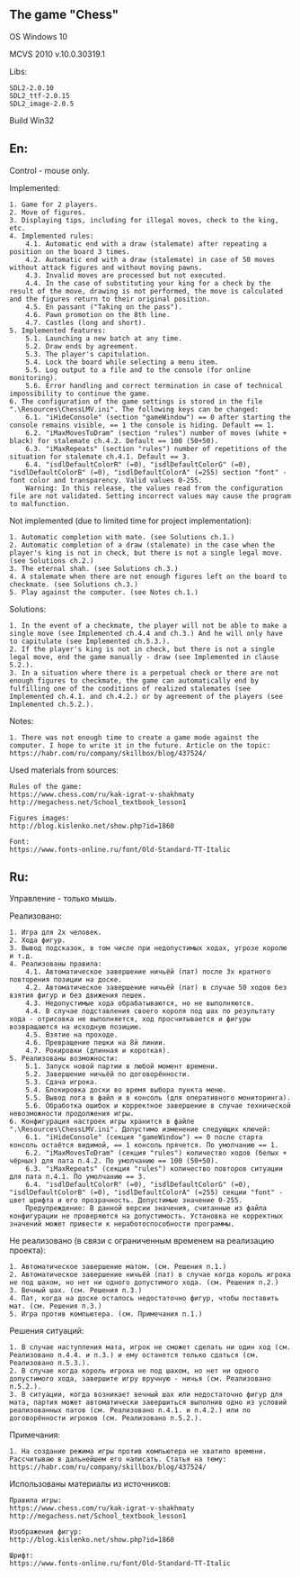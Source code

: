 ## The game "Chess"


OS Windows 10

MCVS 2010 v.10.0.30319.1

Libs:

	SDL2-2.0.10
	SDL2_ttf-2.0.15
	SDL2_image-2.0.5

Build Win32


## En:

Control -  mouse only.

Implemented:

	1. Game for 2 players.
	2. Move of figures.
	3. Displaying tips, including for illegal moves, check to the king, etc.
	4. Implemented rules:
		4.1. Automatic end with a draw (stalemate) after repeating a position on the board 3 times.
		4.2. Automatic end with a draw (stalemate) in case of 50 moves without attack figures and without moving pawns.
		4.3. Invalid moves are processed but not executed.
		4.4. In the case of substituting your king for a check by the result of the move, drawing is not performed, the move is calculated and the figures return to their original position.
		4.5. En passant ("Taking on the pass").
		4.6. Pawn promotion on the 8th line.
		4.7. Castles (long and short).
	5. Implemented features:
		5.1. Launching a new batch at any time.
		5.2. Draw ends by agreement.
		5.3. The player's capitulation.
		5.4. Lock the board while selecting a menu item.
		5.5. Log output to a file and to the console (for online monitoring).
		5.6. Error handling and correct termination in case of technical impossibility to continue the game.
	6. The configuration of the game settings is stored in the file ".\Resources\ChessLMV.ini". The following keys can be changed:
		6.1. "iHideConsole" (section "gameWindow") == 0 after starting the console remains visible, == 1 the console is hiding. Default == 1.
		6.2. "iMaxMovesToDram" (section "rules") number of moves (white + black) for stalemate ch.4.2. Default == 100 (50+50).
		6.3. "iMaxRepeats" (section "rules") number of repetitions of the situation for stalemate ch.4.1. Default == 3.
		6.4. "isdlDefaultColorR" (=0), "isdlDefaultColorG" (=0), "isdlDefaultColorB" (=0), "isdlDefaultColorA" (=255) section "font" - font color and transparency. Valid values 0-255.
		Warning: In this release, the values read from the configuration file are not validated. Setting incorrect values may cause the program to malfunction.

Not implemented (due to limited time for project implementation):

	1. Automatic completion with mate. (see Solutions ch.1.)
	2. Automatic completion of a draw (stalemate) in the case when the player's king is not in check, but there is not a single legal move. (see Solutions ch.2.)
	3. The eternal shah. (see Solutions ch.3.)
	4. A stalemate when there are not enough figures left on the board to checkmate. (see Solutions ch.3.)
	5. Play against the computer. (see Notes ch.1.)

Solutions:

	1. In the event of a checkmate, the player will not be able to make a single move (see Implemented ch.4.4 and ch.3.) And he will only have to capitulate (see Implemented ch.5.3.).
	2. If the player's king is not in check, but there is not a single legal move, end the game manually - draw (see Implemented in clause 5.2.).
	3. In a situation where there is a perpetual check or there are not enough figures to checkmate, the game can automatically end by fulfilling one of the conditions of realized stalemates (see Implemented ch.4.1. and ch.4.2.) or by agreement of the players (see Implemented ch.5.2.).

Notes:

	1. There was not enough time to create a game mode against the computer. I hope to write it in the future. Article on the topic: https://habr.com/ru/company/skillbox/blog/437524/
	
Used materials from sources:

	Rules of the game:
	https://www.chess.com/ru/kak-igrat-v-shakhmaty
	http://megachess.net/School_textbook_lesson1
	
	Figures images:
	http://blog.kislenko.net/show.php?id=1860
	
	Font:
	https://www.fonts-online.ru/font/Old-Standard-TT-Italic


## Ru:

Управление - только мышь.

Реализовано:

	1. Игра для 2х человек.
	2. Хода фигур.
	3. Вывод подсказок, в том числе при недопустимых ходах, угрозе королю и т.д.
	4. Реализованы правила:
		4.1. Автоматическое завершение ничьёй (пат) после 3х кратного повторения позиции на доске.
		4.2. Автоматическое завершение ничьёй (пат) в случае 50 ходов без взятия фигур и без движения пешек.
		4.3. Недопустимые хода обрабатываются, но не выполняются.
		4.4. В случае подставления своего короля под шах по результату хода - отрисовка не выполняется, ход просчитывается и фигуры возвращаются на исходную позицию.
		4.5. Взятие на проходе.
		4.6. Превращение пешки на 8й линии.
		4.7. Рокировки (длинная и короткая).
	5. Реализованы возможности:
		5.1. Запуск новой партии в любой момент времени.
		5.2. Завершение ничьёй по договорённости.
		5.3. Сдача игрока.
		5.4. Блокировка доски во время выбора пункта меню.
		5.5. Вывод лога в файл и в консоль (для оперативного мониторинга).
		5.6. Обработка ошибок и корректное завершение в случае технической невозможности продолжения игры.
	6. Конфигурация настроек игры хранится в файле ".\Resources\ChessLMV.ini". Допустимо изменение следующих ключей:
		6.1. "iHideConsole" (секция "gameWindow") == 0 после старта консоль остаётся видимой, == 1 консоль прячется. По умолчанию == 1.
		6.2. "iMaxMovesToDram" (секция "rules") количество ходов (белых + чёрных) для пата п.4.2. По умолчанию == 100 (50+50).
		6.3. "iMaxRepeats" (секция "rules") количество повторов ситуации для пата п.4.1. По умолчанию == 3.
		6.4. "isdlDefaultColorR" (=0), "isdlDefaultColorG" (=0), "isdlDefaultColorB" (=0), "isdlDefaultColorA" (=255) секции "font" - цвет шрифта и его прозрачность. Допустимые значение 0-255.
		Предупреждение: В данной версии значения, считанные из файла конфигурации не проверяются на допустимость. Установка не корректных значений может привести к неработоспособности программы.

Не реализовано (в связи с ограниченным временем на реализацию проекта):

	1. Автоматическое завершение матом. (см. Решения п.1.)
	2. Автоматическое завершение ничьёй (пат) в случае когда король игрока не под шахом, но нет ни одного допустимого хода. (см. Решения п.2.)
	3. Вечный шах. (см. Решения п.3.)
	4. Пат, когда на доске осталось недостаточно фигур, чтобы поставить мат. (см. Решения п.3.)
	5. Игра против компьютера. (см. Примечания п.1.)

Решения ситуаций:

	1. В случае наступления мата, игрок не сможет сделать ни один ход (см. Реализовано п.4.4. и п.3.) и ему останется только сдаться (см. Реализовано п.5.3.).
	2. В случае когда король игрока не под шахом, но нет ни одного допустимого хода, завершите игру вручную - ничья (см. Реализовано п.5.2.).
	3. В ситуации, когда возникает вечный шах или недостаточно фигур для мата, партия может автоматически завершиться выполнив одно из условий реализованных патов (см. Реализовано п.4.1. и п.4.2.) или по договорённости игроков (см. Реализовано п.5.2.).

Примечания:

	1. На создание режима игры против компьютера не хватило времени. Рассчитываю в дальнейшем его написать. Статья на тему: https://habr.com/ru/company/skillbox/blog/437524/

Использованы материалы из источников:

	Правила игры:
	https://www.chess.com/ru/kak-igrat-v-shakhmaty
	http://megachess.net/School_textbook_lesson1
	
	Изображения фигур:
	http://blog.kislenko.net/show.php?id=1860
	
	Шрифт:
	https://www.fonts-online.ru/font/Old-Standard-TT-Italic
